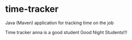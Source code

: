 # time-tracker
Java (Maven) application for tracking time on the job

Time tracker
anna is a good student
Good Night Students!!!

